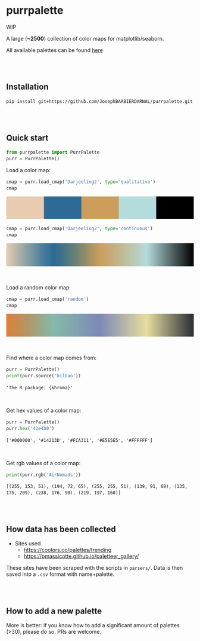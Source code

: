 # purrpalette

WIP

A large (**~2500**) collection of color maps for matplotlib/seaborn.

All available palettes can be found [here](https://josephbarbierdarnal.github.io/purrpalette/)

<br><br>

## Installation

```bash
pip install git+https://github.com/JosephBARBIERDARNAL/purrpalette.git
```

<br><br>

## Quick start

```python
from purrpalette import PurrPalette
purr = PurrPalette()
```

Load a color map:

```python
cmap = purr.load_cmap('Darjeeling2', type='qualitative')
cmap
```

![Darjeeling2](images/Darjeeling2-qualitative.png)

```python
cmap = purr.load_cmap('Darjeeling2', type='continuous')
cmap
```

![Darjeeling2](images/Darjeeling2-continuous.png)

<br>

Load a random color map:

```python
cmap = purr.load_cmap('random')
cmap
```

![random](images/random.png)

<br>

Find where a color map comes from:

```python
purr = PurrPalette()
print(purr.source('bilbao'))
```

`'The R package: {khroma}'`

<br>

Get hex values of a color map:

```python
purr = PurrPalette()
purr.hex('42e4b0')
```

`['#000000', '#14213D', '#FCA311', '#E5E5E5', '#FFFFFF']`

<br>

Get rgb values of a color map:

```python
print(purr.rgb('AirNomads'))
```

`[(255, 153, 51),
 (194, 72, 65),
 (255, 255, 51),
 (139, 91, 69),
 (135, 175, 209),
 (238, 176, 90),
 (219, 197, 160)]`

<br><br>

## How data has been collected

- Sites used
   - https://coolors.co/palettes/trending
   - https://pmassicotte.github.io/paletteer_gallery/

These sites have been scraped with the scripts in `parsers/`. Data is then saved into a `.csv` format with name+palette.

<br><br>

## How to add a new palette

More is better: if you know how to add a significant amount of palettes (>30), please do so. PRs are welcome.